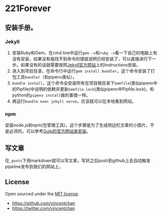 # 221Forever

## 安装手册。

### Jekyll

1. 安装Ruby和Gem，在cmd line中运行`gem -v`和`ruby -v`看一下自己的电脑上有没有安装，如果没有报找不到命令的错就说明已经安装了，可以直接进行下一步。如果没有的话就需要按照[Jekyll官方网站](https://jekyllrb.com/docs/installation/)上的Instructions安装。
2. 进入到项目目录，在命令行中运行`gem install bundler`，这个命令安装了打包工具`bundler`（和pipenv类似）。
3. `bundle install`，这个命令会安装所有在项目根目录下`Gemfile`(类似pipenv中的Pipfile)中说明的依赖并更新`Gemfile.lock`(类似pipenv中Pipfile.lock)，和python的`pipenv install`做的事情一样。
3. 再运行`bundle exec jekyll serve`，应该就可以在本地看到网站。

### npm

安装node.js和npm(包管理工具)，这个步骤是为了生成侧边栏文章的小图片，不是必须的。可以参考[Gulp的官方网站来安装](https://gulpjs.com/docs/en/getting-started/quick-start)。

## 写文章

在`_posts`下用markdown就可以写文章，写好之后push到github上会自动触发pipeline发布到我们的网站上。

## License
Open sourced under the [MIT license](LICENSE.md).
- <https://github.com/vincentchan>
- <https://twitter.com/vincentchan>